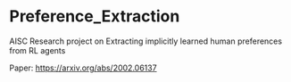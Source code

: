 # Preference_Extraction
AISC Research project on Extracting implicitly learned human preferences from RL agents

Paper: https://arxiv.org/abs/2002.06137
